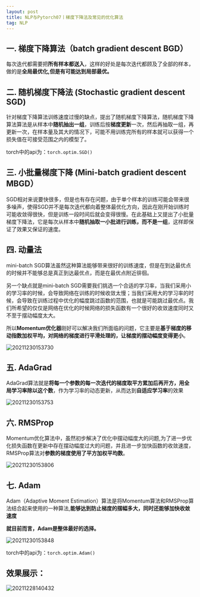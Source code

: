 ```yaml
---
layout: post
title: NLP与Pytorch07丨梯度下降法及常见的优化算法
tag: NLP
---
```


## 一. 梯度下降算法（batch gradient descent BGD）

每次迭代都需要把**所有样本都送入**，这样的好处是每次迭代都顾及了全部的样本，做的是**全局最优化,但是有可能达到局部最优。**

## 二. 随机梯度下降法 (Stochastic gradient descent SGD)

针对梯度下降算法训练速度过慢的缺点，提出了随机梯度下降算法，随机梯度下降算法算法是从样本中**随机抽出一组**，训练后按**梯度更新**一次，然后再抽取一组，再更新一次，在样本量及其大的情况下，可能不用训练完所有的样本就可以获得一个损失值在可接受范围之内的模型了。

torch中的api为：`torch.optim.SGD()`

## 三. 小批量梯度下降 (Mini-batch gradient descent MBGD）

SGD相对来说要快很多，但是也有存在问题，由于单个样本的训练可能会带来很多噪声，使得SGD并不是每次迭代都向着整体最优化方向，因此在刚开始训练时可能收敛得很快，但是训练一段时间后就会变得很慢。在此基础上又提出了小批量梯度下降法，它是每次从样本中**随机抽取一小批进行训练，而不是一组**，这样即保证了效果又保证的速度。

## 四. 动量法

mini-batch SGD算法虽然这种算法能够带来很好的训练速度，但是在到达最优点的时候并不能够总是真正到达最优点，而是在最优点附近徘徊。

另一个缺点就是mini-batch SGD需要我们挑选一个合适的学习率，当我们采用小的学习率的时候，会导致网络在训练的时候收敛太慢；当我们采用大的学习率的时候，会导致在训练过程中优化的幅度跳过函数的范围，也就是可能跳过最优点。我们所希望的仅仅是网络在优化的时候网络的损失函数有一个很好的收敛速度同时又不至于摆动幅度太大。

所以**Momentum优化器**刚好可以解决我们所面临的问题，它主要是**基于梯度的移动指数加权平均，对网络的梯度进行平滑处理的，让梯度的摆动幅度变得更小**。

![20211230153730](https://cdn.jsdelivr.net/gh/luckykang/picture_bed/blogs_images/20211230153730.png)


## 五. AdaGrad 

AdaGrad算法就是**将每一个参数的每一次迭代的梯度取平方累加后再开方，用全局学习率除以这个数**，作为学习率的动态更新，从而达到**自适应学习率**的效果

![20211230153753](https://cdn.jsdelivr.net/gh/luckykang/picture_bed/blogs_images/20211230153753.png)

## 六. RMSProp

Momentum优化算法中，虽然初步解决了优化中摆动幅度大的问题,为了进一步优化损失函数在更新中存在摆动幅度过大的问题，并且进一步加快函数的收敛速度，RMSProp算法对**参数的梯度使用了平方加权平均数**。

![20211230153806](https://cdn.jsdelivr.net/gh/luckykang/picture_bed/blogs_images/20211230153806.png)

## 七. Adam

Adam（Adaptive Moment Estimation）算法是将Momentum算法和RMSProp算法结合起来使用的一种算法,**能够达到防止梯度的摆幅多大，同时还能够加快收敛速度**

**就目前而言，Adam是整体最好的选择。**

![20211230153848](https://cdn.jsdelivr.net/gh/luckykang/picture_bed/blogs_images/20211230153848.png)

torch中的api为：`torch.optim.Adam()`

## 效果展示：

![20211228140432](https://cdn.jsdelivr.net/gh/luckykang/picture_bed/blogs_images/20211228140432.png)